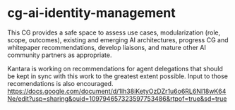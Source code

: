 # cg-ai-identity-management
This CG provides a safe space to assess use cases, modularization (role, scope, outcomes), existing and emerging AI architectures, progress CG and whitepaper recommendations, develop liaisons, and mature other AI community partners as appropriate. 

Kantara is working on recommendations for agent delegations that should be kept in sync with this work to the greatest extent possible.  Input to those recomendations is also encouraged.  https://docs.google.com/document/d/1Ih38iKetyOzDZr1u6o6RL6NI18wK64Ne/edit?usp=sharing&ouid=109794657323597753486&rtpof=true&sd=true
